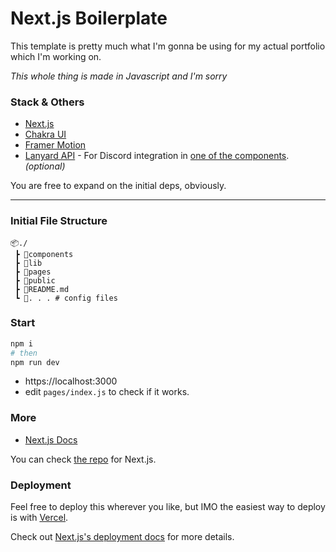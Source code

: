 # Next.js Boilerplate

This template is pretty much what I'm gonna be using for my actual portfolio which I'm working on.

*This whole thing is made in Javascript and I'm sorry*

### Stack  & Others

- [Next.js](https://nextjs.org/)
- [Chakra UI](https://chakra-ui.com/)
- [Framer Motion](https://www.framer.com/motion/)
- [Lanyard API](https://github.com/Phineas/lanyard/) - For Discord integration in [one of the components](./LanyardBreakdown.md). *(optional)*

You are free to expand on the initial deps, obviously.

---

### Initial File Structure

```
📦./
 ┣ 📂components
 ┣ 📂lib
 ┣ 📂pages
 ┣ 📂public
 ┣ 📜README.md
 ┗ 📜. . . # config files
```

### Start


```python
npm i
# then
npm run dev
```

- https://localhost:3000
- edit `pages/index.js` to check if it works.

### More

-   [Next.js Docs](https://nextjs.org/docs)

You can check [the repo](https://github.com/vercel/next.js/) for Next.js.

### Deployment

Feel free to deploy this wherever you like, but IMO the easiest way to deploy is with [Vercel](https://vercel.com/).

Check out [Next.js's deployment docs](https://nextjs.org/docs/deployment) for more details.
